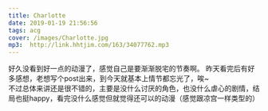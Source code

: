 ```yaml
---
title: Charlotte
date: 2019-01-19 21:56:56
tags: acg
cover: /images/Charlotte.jpg
mp3:  http://link.hhtjim.com/163/34077762.mp3
---
```



好久没看到好一点的动漫了，感觉自己是要渐渐脱宅的节奏啊。 
昨天看完后有好多感想，老想写个post出来，到今天就基本上情节都忘光了，唉~  
不过总体来讲还是很不错的，主要是没什么讨厌的角色，也没什么虐心的剧情，结局也挺happy，看完没什么感觉但就觉得还可以的动漫（感觉跟凉宫一样类型的）